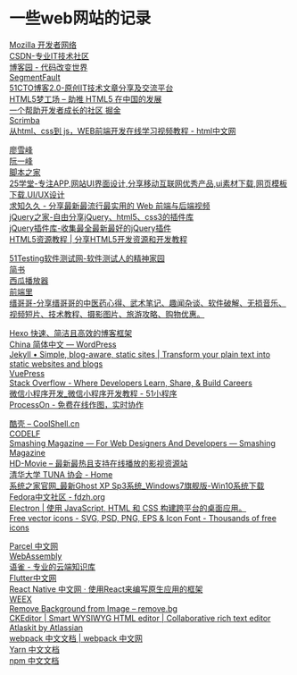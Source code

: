 # 一些web网站的记录

[Mozilla 开发者网络](https://developer.mozilla.org/zh-CN/)<br>
[CSDN-专业IT技术社区](https://www.csdn.net/)<br>
[博客园 - 代码改变世界](https://www.cnblogs.com/)<br>
<a href="https://segmentfault.com/" target="_blank">SegmentFault</a><br>
[51CTO博客2.0-原创IT技术文章分享及交流平台](https://blog.51cto.com/)<br>
[HTML5梦工场 – 助推 HTML5 在中国的发展](http://www.html5dw.com/)<br>
[一个帮助开发者成长的社区 掘金](https://juejin.im/)<br>
[Scrimba](https://scrimba.com/)<br>
[从html、css到 js，WEB前端开发在线学习视频教程 - html中文网](https://www.html.cn/)<br>

[廖雪峰](https://www.liaoxuefeng.com/)<br>
[阮一峰](http://www.ruanyifeng.com/)<br>
[脚本之家](https://www.jb51.net/)<br>
[25学堂-专注APP,网站UI界面设计,分享移动互联网优秀产品,ui素材下载,网页模板下载,UI/UX设计](https://www.25xt.com/)<br>
[求知久久 - 分享最新最流行最实用的 Web 前端与后端视频](https://www.qiuzhi99.com/)<br>
[jQuery之家-自由分享jQuery、html5、css3的插件库](http://www.htmleaf.com/)<br>
[jQuery插件库-收集最全最新最好的jQuery插件](http://www.jq22.com/)<br>
[HTML5资源教程 | 分享HTML5开发资源和开发教程](https://www.html5tricks.com/)<br>

[51Testing软件测试网-软件测试人的精神家园](http://www.51testing.com/html/index.html)<br>
[简书](https://www.jianshu.com/)<br>
[西瓜播放器](http://h5player.bytedance.com/)<br>
[前端里](http://www.yyyweb.com/)<br>
[缙哥哥-分享缙哥哥的中医药心得、武术笔记、趣闻杂谈、软件破解、无损音乐、视频短片、技术教程、摄影图片、旅游攻略、购物优惠。](https://www.dujin.org/)<br>

[Hexo 快速、简洁且高效的博客框架](https://hexo.io/zh-cn/)<br>
[China 简体中文 — WordPress](https://cn.wordpress.org/)<br>
[Jekyll • Simple, blog-aware, static sites | Transform your plain text into static websites and blogs](https://jekyllrb.com/)<br>
[VuePress](https://vuepress.vuejs.org/zh/)<br>
[Stack Overflow - Where Developers Learn, Share, & Build Careers](https://stackoverflow.com/)<br>
[微信小程序开发_微信小程序开发教程 - 51小程序](http://html51.com/)<br>
[ProcessOn - 免费在线作图，实时协作](https://www.processon.com/)<br>

[酷壳 – CoolShell.cn](https://coolshell.cn/)<br>
[CODELF](https://unbug.github.io/codelf/)<br>
[Smashing Magazine — For Web Designers And Developers — Smashing Magazine](https://www.smashingmagazine.com/)<br>
[HD-Movie – 最新最热且支持在线播放的影视资源站](http://hdmovie.vip/)<br>
[清华大学 TUNA 协会 - Home](https://tuna.moe/)<br>
[系统之家官网_最新Ghost XP Sp3系统_Windows7旗舰版-Win10系统下载](http://www.xitongzhijia.net/)<br>
[Fedora中文社区 - fdzh.org](https://www.fdzh.org/)<br>
[Electron | 使用 JavaScript, HTML 和 CSS 构建跨平台的桌面应用。](https://electronjs.org/)<br>
[Free vector icons - SVG, PSD, PNG, EPS & Icon Font - Thousands of free icons](https://www.flaticon.com/)<br>

[Parcel 中文网](https://parceljs.org/)<br>
[WebAssembly](https://webassembly.org/)<br>
[语雀 - 专业的云端知识库](https://www.yuque.com/)<br>
[Flutter中文网](https://flutterchina.club/)<br>
[React Native 中文网 · 使用React来编写原生应用的框架](https://reactnative.cn/)<br>
[WEEX](https://weex.apache.org/zh/)<br>
[Remove Background from Image – remove.bg](https://www.remove.bg/)<br>
[CKEditor | Smart WYSIWYG HTML editor | Collaborative rich text editor](https://ckeditor.com/)<br>
[Atlaskit by Atlassian](https://atlaskit.atlassian.com/)<br>
[webpack 中文文档 | webpack 中文网](https://www.webpackjs.com/)<br>
[Yarn 中文文档](https://yarn.bootcss.com/)<br>
[npm 中文文档](https://www.npmjs.com.cn/)<br>





